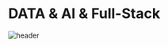 # DATA & AI & Full-Stack
<!-- https://happybplus.tistory.com/913 -->

![header](https://capsule-render.vercel.app/api?type=slice&color=timeAuto&section=header&text=DATA%20AI%20Full-Stack&desc=kangspa&rotate=70)

<!--
**kangspa/kangspa** is a ✨ _special_ ✨ repository because its `README.md` (this file) appears on your GitHub profile.

Here are some ideas to get you started:

- 🔭 I’m currently working on ...
- 🌱 I’m currently learning ...
- 👯 I’m looking to collaborate on ...
- 🤔 I’m looking for help with ...
- 💬 Ask me about ...
- 📫 How to reach me: ...
- 😄 Pronouns: ...
- ⚡ Fun fact: ...
-->
